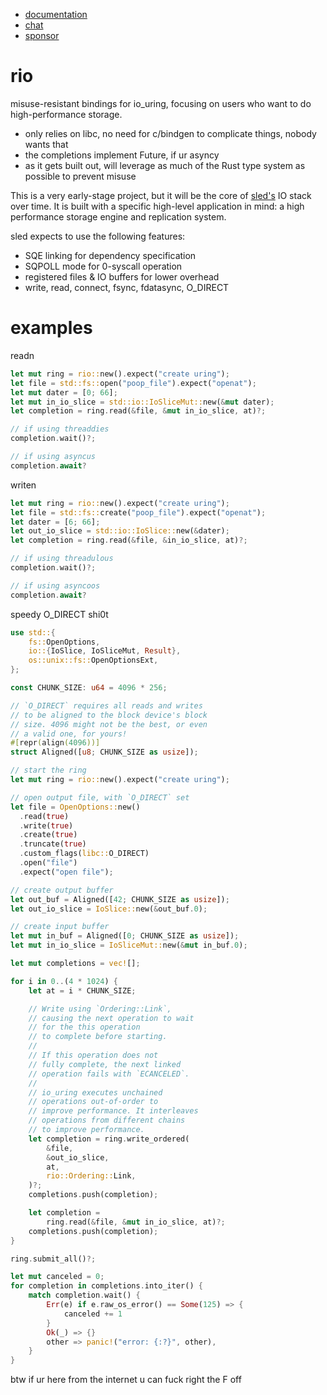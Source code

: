 * [documentation](https://docs.rs/rio)
* [chat](https://discord.gg/Z6VsXds)
* [sponsor](https://github.com/sponsors/spacejam)

# rio

misuse-resistant bindings for io_uring, focusing
on users who want to do high-performance storage.

* only relies on libc, no need for c/bindgen to complicate things, nobody wants that
* the completions implement Future, if ur asyncy
* as it gets built out, will leverage as much of the Rust type system as possible to prevent misuse

This is a very early-stage project, but it will
be the core of [sled's](http://sled.rs) IO stack
over time. It is built with a specific high-level
application in mind: a high performance storage
engine and replication system.

sled expects to use the following features:

* SQE linking for dependency specification
* SQPOLL mode for 0-syscall operation
* registered files & IO buffers for lower overhead
* write, read, connect, fsync, fdatasync, O_DIRECT

# examples

readn

```rust
let mut ring = rio::new().expect("create uring");
let file = std::fs::open("poop_file").expect("openat");
let mut dater = [0; 66];
let mut in_io_slice = std::io::IoSliceMut::new(&mut dater);
let completion = ring.read(&file, &mut in_io_slice, at)?;

// if using threaddies
completion.wait()?;

// if using asyncus
completion.await?
```

writen

```rust
let mut ring = rio::new().expect("create uring");
let file = std::fs::create("poop_file").expect("openat");
let dater = [6; 66];
let out_io_slice = std::io::IoSlice::new(&dater);
let completion = ring.read(&file, &in_io_slice, at)?;

// if using threadulous
completion.wait()?;

// if using asyncoos
completion.await?
```

speedy O_DIRECT shi0t

```rust
use std::{
    fs::OpenOptions,
    io::{IoSlice, IoSliceMut, Result},
    os::unix::fs::OpenOptionsExt,
};

const CHUNK_SIZE: u64 = 4096 * 256;

// `O_DIRECT` requires all reads and writes
// to be aligned to the block device's block
// size. 4096 might not be the best, or even
// a valid one, for yours!
#[repr(align(4096))]
struct Aligned([u8; CHUNK_SIZE as usize]);

// start the ring
let mut ring = rio::new().expect("create uring");

// open output file, with `O_DIRECT` set
let file = OpenOptions::new()
  .read(true)
  .write(true)
  .create(true)
  .truncate(true)
  .custom_flags(libc::O_DIRECT)
  .open("file")
  .expect("open file");

// create output buffer
let out_buf = Aligned([42; CHUNK_SIZE as usize]);
let out_io_slice = IoSlice::new(&out_buf.0);

// create input buffer
let mut in_buf = Aligned([0; CHUNK_SIZE as usize]);
let mut in_io_slice = IoSliceMut::new(&mut in_buf.0);

let mut completions = vec![];

for i in 0..(4 * 1024) {
    let at = i * CHUNK_SIZE;

    // Write using `Ordering::Link`,
    // causing the next operation to wait
    // for the this operation
    // to complete before starting.
    //
    // If this operation does not
    // fully complete, the next linked
    // operation fails with `ECANCELED`.
    //
    // io_uring executes unchained
    // operations out-of-order to
    // improve performance. It interleaves
    // operations from different chains
    // to improve performance.
    let completion = ring.write_ordered(
        &file,
        &out_io_slice,
        at,
        rio::Ordering::Link,
    )?;
    completions.push(completion);

    let completion =
        ring.read(&file, &mut in_io_slice, at)?;
    completions.push(completion);
}

ring.submit_all()?;

let mut canceled = 0;
for completion in completions.into_iter() {
    match completion.wait() {
        Err(e) if e.raw_os_error() == Some(125) => {
            canceled += 1
        }
        Ok(_) => {}
        other => panic!("error: {:?}", other),
    }
}
```

btw if ur here from the internet u can fuck right the F off
